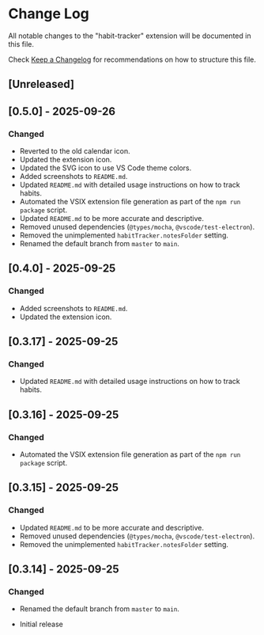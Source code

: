# Change Log

All notable changes to the "habit-tracker" extension will be documented in this file.

Check [Keep a Changelog](http://keepachangelog.com/) for recommendations on how to structure this file.

## [Unreleased]

## [0.5.0] - 2025-09-26

### Changed

- Reverted to the old calendar icon.
- Updated the extension icon.
- Updated the SVG icon to use VS Code theme colors.
- Added screenshots to `README.md`.
- Updated `README.md` with detailed usage instructions on how to track habits.
- Automated the VSIX extension file generation as part of the `npm run package` script.
- Updated `README.md` to be more accurate and descriptive.
- Removed unused dependencies (`@types/mocha`, `@vscode/test-electron`).
- Removed the unimplemented `habitTracker.notesFolder` setting.
- Renamed the default branch from `master` to `main`.

## [0.4.0] - 2025-09-25

### Changed

- Added screenshots to `README.md`.
- Updated the extension icon.

## [0.3.17] - 2025-09-25

### Changed

- Updated `README.md` with detailed usage instructions on how to track habits.

## [0.3.16] - 2025-09-25

### Changed

- Automated the VSIX extension file generation as part of the `npm run package` script.

## [0.3.15] - 2025-09-25

### Changed

- Updated `README.md` to be more accurate and descriptive.
- Removed unused dependencies (`@types/mocha`, `@vscode/test-electron`).
- Removed the unimplemented `habitTracker.notesFolder` setting.

## [0.3.14] - 2025-09-25

### Changed

- Renamed the default branch from `master` to `main`.

- Initial release